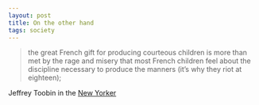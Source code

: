 ```yaml
---
layout: post
title: On the other hand 
tags: society
---
```


> the great French gift for producing courteous children is more than met by the rage and misery that most French children feel about the discipline necessary to produce the manners (it’s why they riot at eighteen);

Jeffrey Toobin in the [New Yorker]

[New Yorker]: http://nyr.kr/1LgwkV1